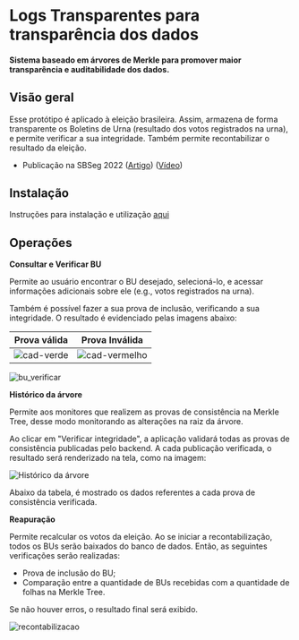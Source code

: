 # Logs Transparentes para transparência dos dados
#### Sistema baseado em árvores de Merkle para promover maior transparência e auditabilidade dos dados. 

## Visão geral 

Esse protótipo é aplicado à eleição brasileira. Assim, armazena de forma transparente os Boletins de Urna (resultado dos votos registrados na urna), e permite verificar a sua integridade. Também permite recontabilizar o resultado da eleição.

* Publicação na SBSeg 2022 ([Artigo](https://sol.sbc.org.br/index.php/sbseg_estendido/article/view/21696/21520)) ([Vídeo](https://youtu.be/gRLXQXpbc5s "SBSeg"))


## Instalação
Instruções para instalação e utilização [aqui](https://github.com/larc-logs-transparentes/logs-transparentes/install.md)


## Operações

<b>Consultar e Verificar BU</b>

Permite ao usuário encontrar o BU desejado, selecioná-lo, e acessar informações adicionais sobre ele (e.g., votos registrados na urna).

Também é possível fazer a sua prova de inclusão, verificando a sua integridade. O resultado é evidenciado pelas imagens abaixo:

<center>

| Prova válida | Prova Inválida |
| :-------------: |:-------------:|
|![cad-verde](https://user-images.githubusercontent.com/77642873/180626237-60dc5438-43f3-436a-8374-c0d685b5d4a6.png)|![cad-vermelho](https://user-images.githubusercontent.com/77642873/180626247-1b7bfdee-68e1-4130-84de-d566fe12fafe.png)|

</center>   

![bu_verificar](https://user-images.githubusercontent.com/28439483/182242126-3c9efccb-c449-413d-8b38-ccbb552bec15.png)

<!-- ### Consultar cidade

Permite que o usuário selecione uma cidade de preferência e verifique o resultado da eleição nela.

Assim que selecionado, é feita uma verificação parcial cujo resultado é explicitado pela imagem dos cadeados, da mesma forma que em "Consultar e verificar BU". Ao clicar no cadeado, é possível visualizar os dados referentes a prova, como na imagem:

![Consultar cidade](https://user-images.githubusercontent.com/77642873/219463256-85962132-aa9b-4f12-a39d-d3a92ae76109.png)

Também é disponível ao usuário um botão que redireciona a uma prova completa dos BUs referente a cidade selecionada. -->

<b> Histórico da árvore </b>

Permite aos monitores que realizem as provas de consistência na Merkle Tree, desse modo monitorando as alterações na raiz da árvore. 

Ao clicar em "Verificar integridade", a aplicação validará todas as provas de consistência publicadas pelo backend. A cada publicação verificada, o resultado será renderizado na tela, como na imagem:

![Histórico da árvore](https://user-images.githubusercontent.com/77642873/219463486-38a39714-b0ec-4205-9c09-1e8f5fd32278.png)

Abaixo da tabela, é mostrado os dados referentes a cada prova de consistência verificada.

<b> Reapuração </b>

Permite recalcular os votos da eleição. Ao se iniciar a recontabilização, todos os BUs serão baixados do banco de dados. Então, as seguintes verificações serão realizadas:

* Prova de inclusão do BU;
* Comparação entre a quantidade de BUs recebidas com a quantidade de folhas na Merkle Tree.

Se não houver erros, o resultado final será exibido.

![recontabilizacao](https://user-images.githubusercontent.com/28439483/182241971-d1850ecb-62df-4b38-b32c-a08cb40a7e4d.png)

